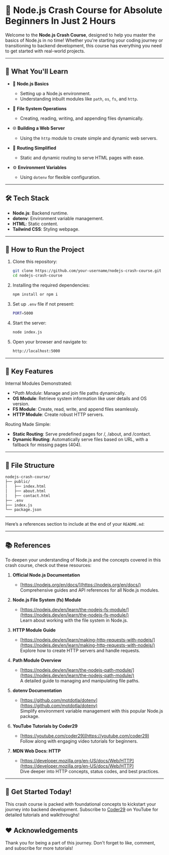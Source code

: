 # 🚀 Node.js Crash Course for Absolute Beginners In Just 2 Hours

Welcome to the **Node.js Crash Course**, designed to help you master the basics of Node.js in no time! Whether you're starting your coding journey or transitioning to backend development, this course has everything you need to get started with real-world projects.  

---

## 📖 What You'll Learn

- 🌟 **Node.js Basics**  
  - Setting up a Node.js environment.  
  - Understanding inbuilt modules like `path`, `os`, `fs`, and `http`.  

- 📁 **File System Operations**  
  - Creating, reading, writing, and appending files dynamically.  

- 🌐 **Building a Web Server**  
  - Using the `http` module to create simple and dynamic web servers.  

- 📜 **Routing Simplified**  
  - Static and dynamic routing to serve HTML pages with ease.  

- ⚙️ **Environment Variables**  
  - Using `dotenv` for flexible configuration.

---

## 🛠️ Tech Stack
- **Node.js**: Backend runtime.
- **dotenv**: Environment variable management.
- **HTML**: Static content.
- **Tailwind CSS**: Styling webpage.

---

## 🔧 How to Run the Project

1. Clone this repository:
   ```bash
   git clone https://github.com/your-username/nodejs-crash-course.git
   cd nodejs-crash-course
   ```
2. Installing the required dependencies:
   ```bash
   npm install or npm i
   ```
3. Set up `.env` file if not present:
   ```bash
   PORT=5000
   ```
4. Start the server:
   ```bash
   node index.js
   ```
5. Open your browser and navigate to:
   ```bash
   http://localhost:5000
   ```
   
---

## 🌟 Key Features

Internal Modules Demonstrated:
- **Path Module*: Manage and join file paths dynamically.
- **OS Module**: Retrieve system information like user details and OS version.
- **FS Module**: Create, read, write, and append files seamlessly.
- **HTTP Module**: Create robust HTTP servers.

Routing Made Simple:
- **Static Routing**: Serve predefined pages for /, /about, and /contact.
- **Dynamic Routing**: Automatically serve files based on URL, with a fallback for missing pages (404).

---

## 📂 File Structure
```bash
nodejs-crash-course/
├── public/
│   ├── index.html
│   ├── about.html
│   ├── contact.html
├── .env
├── index.js
└── package.json
```

---
Here’s a references section to include at the end of your `README.md`:

---

## 📚 References

To deepen your understanding of Node.js and the concepts covered in this crash course, check out these resources:

1. **Official Node.js Documentation**  
   - [https://nodejs.org/en/docs/](https://nodejs.org/en/docs/)  
   Comprehensive guides and API references for all Node.js modules.

2. **Node.js File System (fs) Module**  
   - [https://nodejs.dev/en/learn/the-nodejs-fs-module/](https://nodejs.dev/en/learn/the-nodejs-fs-module/)  
   Learn about working with the file system in Node.js.

3. **HTTP Module Guide**  
   - [https://nodejs.dev/en/learn/making-http-requests-with-nodejs/](https://nodejs.dev/en/learn/making-http-requests-with-nodejs/)  
   Explore how to create HTTP servers and handle requests.

4. **Path Module Overview**  
   - [https://nodejs.dev/en/learn/the-nodejs-path-module/](https://nodejs.dev/en/learn/the-nodejs-path-module/)  
   A detailed guide to managing and manipulating file paths.

5. **dotenv Documentation**  
   - [https://github.com/motdotla/dotenv](https://github.com/motdotla/dotenv)  
   Simplify environment variable management with this popular Node.js package.

6. **YouTube Tutorials by Coder29**  
   - [https://youtube.com/coder29](https://youtube.com/coder29)  
   Follow along with engaging video tutorials for beginners.

7. **MDN Web Docs: HTTP**  
   - [https://developer.mozilla.org/en-US/docs/Web/HTTP](https://developer.mozilla.org/en-US/docs/Web/HTTP)  
   Dive deeper into HTTP concepts, status codes, and best practices.

---

## 🚀 Get Started Today!
This crash course is packed with foundational concepts to kickstart your journey into backend development. Subscribe to [Coder29](https://www.youtube.com/@coder29) on YouTube for detailed tutorials and walkthroughs!

## ❤️ Acknowledgements
Thank you for being a part of this journey. Don't forget to like, comment, and subscribe for more tutorials!


